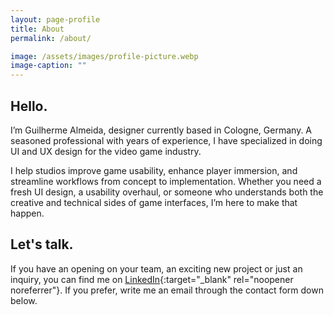 ```yaml
---
layout: page-profile
title: About
permalink: /about/

image: /assets/images/profile-picture.webp
image-caption: ""
---
```


## Hello.

I’m Guilherme Almeida, designer currently based in Cologne, Germany. A seasoned professional with years of experience, I have specialized in doing UI and UX design for the video game industry.

I help studios improve game usability, enhance player immersion, and streamline workflows from concept to implementation. Whether you need a fresh UI design, a usability overhaul, or someone who understands both the creative and technical sides of game interfaces, I’m here to make that happen.

## Let's talk.

If you have an opening on your team, an exciting new project or just an inquiry, you can find me on [LinkedIn](https://www.linkedin.com/in/guilherme-odai/){:target="_blank" rel="noopener noreferrer"}. If you prefer, write me an email through the contact form down below.